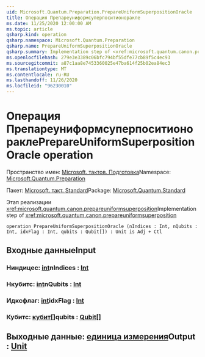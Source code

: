 ```yaml
---
uid: Microsoft.Quantum.Preparation.PrepareUniformSuperpositionOracle
title: Операция Препареуниформсуперпоситионоракле
ms.date: 11/25/2020 12:00:00 AM
ms.topic: article
qsharp.kind: operation
qsharp.namespace: Microsoft.Quantum.Preparation
qsharp.name: PrepareUniformSuperpositionOracle
qsharp.summary: Implementation step of <xref:microsoft.quantum.canon.prepareuniformsuperposition>
ms.openlocfilehash: 279e3e3389c06bfc794bf55dfe77cb89f5c4ec93
ms.sourcegitcommit: a87c1aa8e7453360025e47ba614f25b02ea84ec3
ms.translationtype: MT
ms.contentlocale: ru-RU
ms.lasthandoff: 11/26/2020
ms.locfileid: "96230010"
---
```

# <a name="prepareuniformsuperpositionoracle-operation"></a><span data-ttu-id="da747-102">Операция Препареуниформсуперпоситионоракле</span><span class="sxs-lookup"><span data-stu-id="da747-102">PrepareUniformSuperpositionOracle operation</span></span>

<span data-ttu-id="da747-103">Пространство имен: [Microsoft. тактов. Подготовка](xref:Microsoft.Quantum.Preparation)</span><span class="sxs-lookup"><span data-stu-id="da747-103">Namespace: [Microsoft.Quantum.Preparation](xref:Microsoft.Quantum.Preparation)</span></span>

<span data-ttu-id="da747-104">Пакет: [Microsoft. такт. Standard](https://nuget.org/packages/Microsoft.Quantum.Standard)</span><span class="sxs-lookup"><span data-stu-id="da747-104">Package: [Microsoft.Quantum.Standard](https://nuget.org/packages/Microsoft.Quantum.Standard)</span></span>


<span data-ttu-id="da747-105">Этап реализации <xref:microsoft.quantum.canon.prepareuniformsuperposition></span><span class="sxs-lookup"><span data-stu-id="da747-105">Implementation step of <xref:microsoft.quantum.canon.prepareuniformsuperposition></span></span>

```qsharp
operation PrepareUniformSuperpositionOracle (nIndices : Int, nQubits : Int, idxFlag : Int, qubits : Qubit[]) : Unit is Adj + Ctl
```


## <a name="input"></a><span data-ttu-id="da747-106">Входные данные</span><span class="sxs-lookup"><span data-stu-id="da747-106">Input</span></span>

### <a name="nindices--int"></a><span data-ttu-id="da747-107">Ниндицес: [int](xref:microsoft.quantum.lang-ref.int)</span><span class="sxs-lookup"><span data-stu-id="da747-107">nIndices : [Int](xref:microsoft.quantum.lang-ref.int)</span></span>




### <a name="nqubits--int"></a><span data-ttu-id="da747-108">Нкубитс: [int](xref:microsoft.quantum.lang-ref.int)</span><span class="sxs-lookup"><span data-stu-id="da747-108">nQubits : [Int](xref:microsoft.quantum.lang-ref.int)</span></span>




### <a name="idxflag--int"></a><span data-ttu-id="da747-109">Идксфлаг: [int](xref:microsoft.quantum.lang-ref.int)</span><span class="sxs-lookup"><span data-stu-id="da747-109">idxFlag : [Int](xref:microsoft.quantum.lang-ref.int)</span></span>




### <a name="qubits--qubit"></a><span data-ttu-id="da747-110">Кубитс: [кубит](xref:microsoft.quantum.lang-ref.qubit)[]</span><span class="sxs-lookup"><span data-stu-id="da747-110">qubits : [Qubit](xref:microsoft.quantum.lang-ref.qubit)[]</span></span>





## <a name="output--unit"></a><span data-ttu-id="da747-111">Выходные данные: [единица измерения](xref:microsoft.quantum.lang-ref.unit)</span><span class="sxs-lookup"><span data-stu-id="da747-111">Output : [Unit](xref:microsoft.quantum.lang-ref.unit)</span></span>

